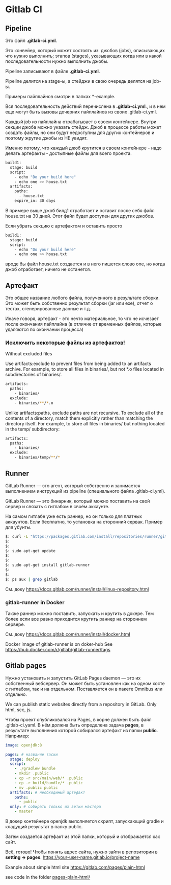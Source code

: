 # Gitlab CI

## Pipeline

Это файл **.gitlab-ci.yml**.

Это конвейер, который может состоять из: джобов (jobs), описывающих что нужно выполнить; этапов (stages), указывающих когда или в какой последовательности нужно выполнить джобы.

Pipeline записывают в файле **.gitlab-ci.yml**.

Pipeline делится на stage-ы, а стейджи в свою очередь делятся на job-ы.

Примеры пайплайнов смотри в папках \*-example.

Вся последовательность действий перечислена в **.gitlab-ci.yml**., и в нем еще могут быть вызовы дочерних пайплайнов из своих .gitlab-ci.yml.

Каждый job из пайплайна отрабатывает в своем контейнере.
Внутри секции джоба можно указать стейдж.
Джоб в процессе работы может создать файлы, но они будут недоступны для других контейнеров и поэтому жругие джобы из НЕ увидят.

Именно потому, что каждый джоб крутится в своем контейнере - надо делать артефакты - достыпные файлы для всего проекта.

```bash
build1:
  stage: build
  script:
    - echo "Do your build here"
    - echo one >> house.txt
  artifacts:
    paths:
      - house.txt
    expire_in: 30 days
```

В примере выше джоб билд1 отработает и оставит после себя файл house.txt на 30 дней. Этот файл будет доступен для других джобов.

Если убрать секцию с артефактом и оставить просто

```bash
build1:
  stage: build
  script:
    - echo "Do your build here"
    - echo one >> house.txt
```

вроде бы файл house.txt создается и в него пишется слово one, но когда джоб отработает, ничего не останется.

## Артефакт

Это общее название любого файла, полученного в результате сборки. Это может быть собственно результат сборки (jar или exe), отчет о тестах, сгенерированные данные и т.д.

Иначе говоря, артефакт - это нечто материальное, то что не исчезает после окончания пайплайна (в отличие от временных файлов, которые удаляются по окончании процесса)

### Исключить некоторые файлы из артефактов!

Without excluded files

Use artifacts:exclude to prevent files from being added to an artifacts archive.
For example, to store all files in binaries/, but not \*.o files located in subdirectories of binaries/.

```bash
artifacts:
  paths:
    - binaries/
  exclude:
    - binaries/**/*.o
```

Unlike artifacts:paths, exclude paths are not recursive.
To exclude all of the contents of a directory, match them explicitly rather than matching the directory itself.
For example, to store all files in binaries/ but nothing located in the temp/ subdirectory:

```bash
artifacts:
  paths:
    - binaries/
  exclude:
    - binaries/temp/**/*
```

## Runner

GitLab Runner — это агент, который собственно и занимается выполнением инструкций из pipeline (специального файла .gitlab-ci.yml).

GitLab Runner — это бинарник, который можно поставить на свой сервер и связать с гитлабом в своём аккаунте.

На самом гитлабе уже есть раннер, но он только для платных аккаунтов. Если бесплатно, то установка на сторонний сервак.
Пример для убунты.

```bash
$: curl -L "https://packages.gitlab.com/install/repositories/runner/gitlab-runner/script.deb.sh" | sudo bash
$:
$:
$: sudo apt-get update
$:
$:
$: sudo apt-get install gitlab-runner
$:
$:
$: ps aux | grep gitlab
```

См. доку
https://docs.gitlab.com/runner/install/linux-repository.html

### gitlab-runner in Docker

Также раннер можно поставить, запускать и крутить в докере. Тем более если все равно приходится крутить раннер на стороннем сервере.

См. доку
https://docs.gitlab.com/runner/install/docker.html

Docker image of gitlab-runner is on doker-hub
See https://hub.docker.com/r/gitlab/gitlab-runner/tags

## Gitlab pages

Нужно установить и запустить GitLab Pages daemon — это их собственный вебсервер. Он может быть установлен как на одном хосте с гитлабом, так и на отдельном.
Поставляется он в пакете Omnibus или отдельно.

We can publish static websites directly from a repository in GitLab.
Only html, scc, js.

Чтобы проект опубликовался на Pages, в корне должен быть файл .gitlab-ci.yaml.
В нём должна быть определена задача **pages**, в результате выполнения которой собирался артефакт из папки **public**.
Например:

```yml
image: openjdk:8

pages: # название таски
  stage: deploy
  script:
    - ./gradlew bundle
    - mkdir .public
    - cp -r src/main/web/* .public
    - cp -r build/bundle/* .public
    - mv .public public
  artifacts: # необходимый артефакт
    paths:
      - public
  only: # собирать только из ветки мастера
    - master
```

В докер контейнере openjdk выполняется скрипт, запускающий gradle и кладущий результат в папку public.

Затем создается артефакт из этой папки, который и отображается как сайт.

Всё, готово!
Чтобы понять адрес сайта, нужно зайти в репозитории в **setting → pages**.
https://your-user-name.gitlab.io/project-name

Exanple about simple html site
https://gitlab.com/pages/plain-html

see code in the folder [pages-plain-html/](../pages-plain-html/)
